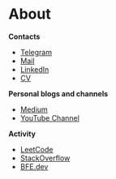# About

**Contacts**

- [Telegram](https://t.me/dmitriyZhiganov)
- [Mail](mailto:delawere2008@gmail.com)
- [LinkedIn](https://linkedin.com/in/dmitriy-zhiganov)
- [CV](https://drive.google.com/file/d/1H9UZcgbBOAFti3XODs1MzkznlK84q6z1/view)

**Personal blogs and channels**

- [Medium](https://medium.com/@delawere2008)
- [YouTube Channel](https://www.youtube.com/channel/UC_ckAFL4cSnoIQE2tZRiBKg)

**Activity**

- [LeetCode](https://leetcode.com/delawere/)
- [StackOverflow](https://stackoverflow.com/users/13730174/dmitriy-zhiganov)
- [BFE.dev](https://bigfrontend.dev/user/delawere)
